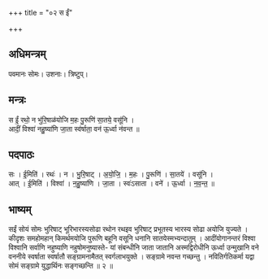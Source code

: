 +++
title = "०२ स ईं"

+++
## अधिमन्त्रम्
पवमानः सोमः। उशनाः। त्रिष्टुप्।

## मन्त्रः
स ईं॒ रथो॒ न भु॑रि॒षाळ॑योजि म॒हः पु॒रूणि॑ सा॒तये॒ वसू॑नि ।  
आदीं॒ विश्वा॑ नहु॒ष्या॑णि जा॒ता स्व॑र्षाता॒ वन॑ ऊ॒र्ध्वा न॑वन्त ॥

## पदपाठः
सः । ई॒मिति॑ । रथः॑ । न । भु॒रि॒षाट् । अ॒यो॒जि॒ । म॒हः । पु॒रूणि॑ । सा॒तये॑ । वसू॑नि ।  
आत् । ई॒मिति॑ । विश्वा॑ । न॒हु॒ष्या॑णि । जा॒ता । स्वः॑ऽसाता । वने॑ । ऊ॒र्ध्वा । न॒व॒न्त॒ ॥

## भाष्यम्
सईं सोयं सोमः भुरिषाट् भूरिभारस्यसोढा रथोन रथइव भुरिषाट् प्रभूतस्य भारस्य सोढा अयोजि युज्यते । कीदृशः समहोमहान् किमर्थमयोजि पुरूणि बहूनि वसूनि धनानि सातयेस्मभ्यन्दातुम् । आदींयोगानन्तरं विश्वा विश्वानि सर्वाणि नहुष्याणि नहुषोमनुष्यास्ते- यां संबन्धीनि जाता जातानि अस्मद्विरोधीनि ऊर्ध्वा उन्मुखानि वने वननीये स्वर्षाता स्वर्षातौ सङ्ग्रामनामैतत् स्वर्गलाभयुक्ते । सङ्ग्रामे नवन्त गच्छन्तु । नवितिर्गतिकर्मा यद्वा सोमं सङ्ग्रामे युद्धार्थिनः सङ्गच्छन्ति ॥ २ ॥